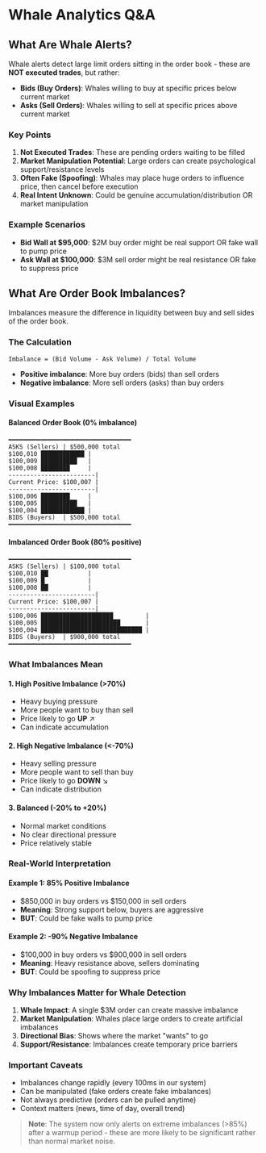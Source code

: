 # Whale Analytics Q&A

## What Are Whale Alerts?

Whale alerts detect large limit orders sitting in the order book - these are **NOT executed trades**, but rather:

- **Bids (Buy Orders)**: Whales willing to buy at specific prices below current market
- **Asks (Sell Orders)**: Whales willing to sell at specific prices above current market

### Key Points

1. **Not Executed Trades**: These are pending orders waiting to be filled
2. **Market Manipulation Potential**: Large orders can create psychological support/resistance levels
3. **Often Fake (Spoofing)**: Whales may place huge orders to influence price, then cancel before execution
4. **Real Intent Unknown**: Could be genuine accumulation/distribution OR market manipulation

### Example Scenarios

- **Bid Wall at $95,000**: $2M buy order might be real support OR fake wall to pump price
- **Ask Wall at $100,000**: $3M sell order might be real resistance OR fake to suppress price

## What Are Order Book Imbalances?

Imbalances measure the difference in liquidity between buy and sell sides of the order book.

### The Calculation

```
Imbalance = (Bid Volume - Ask Volume) / Total Volume
```

- **Positive imbalance**: More buy orders (bids) than sell orders
- **Negative imbalance**: More sell orders (asks) than buy orders

### Visual Examples

#### Balanced Order Book (0% imbalance)
```
━━━━━━━━━━━━━━━━━━━━━━━━━━━━━━━━━━
ASKS (Sellers) | $500,000 total
$100,010 ████████████ |
$100,009 ██████████   |
$100,008 ████████     |
------------------------|
Current Price: $100,007 |
------------------------|
$100,006 ████████     |
$100,005 ██████████   |
$100,004 ████████████ |
BIDS (Buyers)  | $500,000 total
━━━━━━━━━━━━━━━━━━━━━━━━━━━━━━━━━━
```

#### Imbalanced Order Book (80% positive)
```
━━━━━━━━━━━━━━━━━━━━━━━━━━━━━━━━━━
ASKS (Sellers) | $100,000 total
$100,010 ██           |
$100,009 █            |
$100,008 ██           |
------------------------|
Current Price: $100,007 |
------------------------|
$100,006 ████████████████████         |
$100,005 ██████████████████████       |
$100,004 ████████████████████████████ |
BIDS (Buyers)  | $900,000 total
━━━━━━━━━━━━━━━━━━━━━━━━━━━━━━━━━━
```

### What Imbalances Mean

#### 1. High Positive Imbalance (>70%)
- Heavy buying pressure
- More people want to buy than sell
- Price likely to go **UP** ↗️
- Can indicate accumulation

#### 2. High Negative Imbalance (<-70%)
- Heavy selling pressure
- More people want to sell than buy
- Price likely to go **DOWN** ↘️
- Can indicate distribution

#### 3. Balanced (-20% to +20%)
- Normal market conditions
- No clear directional pressure
- Price relatively stable

### Real-World Interpretation

#### Example 1: 85% Positive Imbalance
- $850,000 in buy orders vs $150,000 in sell orders
- **Meaning**: Strong support below, buyers are aggressive
- **BUT**: Could be fake walls to pump price

#### Example 2: -90% Negative Imbalance
- $100,000 in buy orders vs $900,000 in sell orders
- **Meaning**: Heavy resistance above, sellers dominating
- **BUT**: Could be spoofing to suppress price

### Why Imbalances Matter for Whale Detection

1. **Whale Impact**: A single $3M order can create massive imbalance
2. **Market Manipulation**: Whales place large orders to create artificial imbalances
3. **Directional Bias**: Shows where the market "wants" to go
4. **Support/Resistance**: Imbalances create temporary price barriers

### Important Caveats

- Imbalances change rapidly (every 100ms in our system)
- Can be manipulated (fake orders create fake imbalances)
- Not always predictive (orders can be pulled anytime)
- Context matters (news, time of day, overall trend)

> **Note**: The system now only alerts on extreme imbalances (>85%) after a warmup period - these are more likely to be significant rather than normal market noise.
